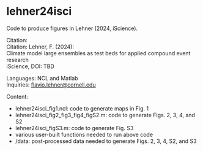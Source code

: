 # lehner24isci
Code to produce figures in Lehner (2024, iScience).

Citation:  
Citation:
Lehner, F. (2024):  
Climate model large ensembles as test beds for applied compound event research  
iScience, DOI: TBD  

Languages: NCL and Matlab  
Inquiries: flavio.lehner@cornell.edu  

Content:
- lehner24isci_fig1.ncl: code to generate maps in Fig. 1
- lehner24isci_fig2_fig3_fig4_figS2.m: code to generate Figs. 2, 3, 4, and S2
- lehner24isci_figS3.m: code to generate Fig. S3
- various user-built functions needed to run above code
- /data: post-processed data needed to generate Figs. 2, 3, 4, S2, and S3
